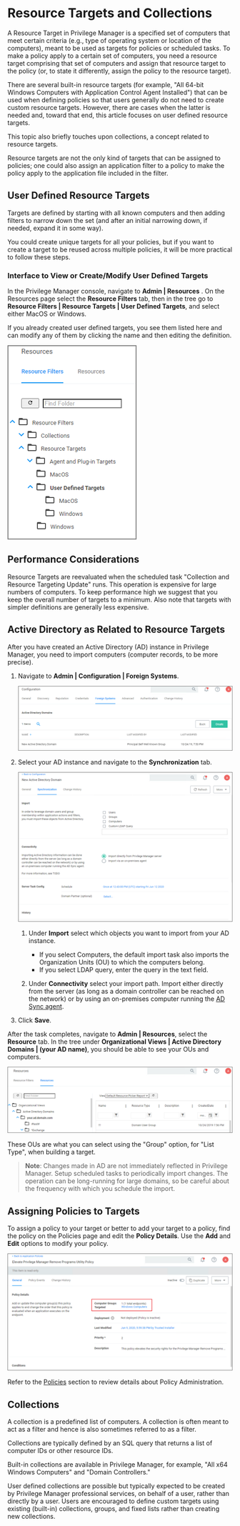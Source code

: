 [title]: # (Resource Targets and Collections)
[tags]: # (filter)
[priority]: # (10)
# Resource Targets and Collections

A Resource Target in Privilege Manager is a specified set of computers that meet certain criteria (e.g., type of operating system or location of the computers), meant to be used as targets for policies or scheduled tasks. To make a policy apply to a certain set of computers, you need a resource target comprising that set of computers and assign that resource target to the policy (or, to state it differently, assign the policy to the resource target).

There are several built-in resource targets (for example, "All 64-bit Windows Computers with Application Control Agent Installed") that can be used when defining policies so that users generally do not need to create custom resource targets. However, there are cases when the latter is needed and, toward that end, this article focuses on user defined resource targets.

This topic also briefly touches upon collections, a concept related to resource targets.

Resource targets are not the only kind of targets that can be assigned to policies; one could also assign an application filter to a policy to make the policy apply to the application file included in the filter.

## User Defined Resource Targets

Targets are defined by starting with all known computers and then adding filters to narrow down the set (and after an initial narrowing down, if needed, expand it in some way).

You could create unique targets for all your policies, but if you want to create a target to be reused across multiple policies, it will be more practical to follow these steps.

### Interface to View or Create/Modify User Defined Targets

In the Privilege Manager console, navigate to __Admin | Resources__ .  On the Resources page select the __Resource Filters__ tab, then in the tree go to __Resource Filters | Resource Targets | User Defined Targets__, and select either MacOS or Windows.

If you already created user defined targets, you see them listed here and can modify any of them by clicking the name and then editing the definition.

![Resource Filter](images/resources/res_filter.png)
<!-- TODO: This needs to be rewritten, doesn't seem to be an option in new UI anymore. 
To create a new target, click the Add New button on the right, enter a name and description and then click the Create button.

>**Note**:
>A Computer Group, like a Resource Target, is also a specified set of computers; you can think of it as another way to refer to Resource Targets. A computer group can be viewed, created, and modified from the Local Security home page. If you create a computer group in Local Security, you will see it listed in the User Defined Targets node of the Resource Filters tree. <!-- However, in this article we are not referring to the Local Security interface for defining Resource Targets since the focus here is to define targets for policies, which is a feature related to Application Control. 

## Target Definition
After you have clicked the Create button, you will be on the target page (a page that provides an interface for defining the target). On the target page, click Edit and make sure you are on the Filter Rules tab.

Here you will be able to add rules to define the target, using the drop-down fields in the Operation and List Type columns.

![Target Definition accessed via Resources page](images/resources/target_def.png)

### Operation

The idea here is that you are starting with all computers and applying filters to get the desired set.  There are several operations that can be applied:

* __Only Keep Computers in__:  This is an intersect operation. Only computers in both the current working set and the given list/collection will be kept.
* __Include Computers in__:  This is an add operation. The computers in the given list/collection will be added to the current working set.
* __Exclude Computers in__:  This is a subtract operation. Any computers in the excluded list/collection will be removed from the current working set.

### List Type

* __Collection__: A collection (in the context being discussed here) is a predefined list of computers.  (A collection is often meant to act as a filter and hence is also sometimes referred to as a filter.) See the Collections section for more information.
* __Computer List__:  This is a fixed list specified for the target being defined. (See the screenshot at the end of this section.)
* __Group__:  This is most often used to select a group of computers like an Active Directory Organizational Unit.

![List](images/resources/list.png)

You can select "View Parameters" to enter search text to help find a computer.

![Filter showing selected items](images/resources/ou-list.png) -->

## Performance Considerations

Resource Targets are reevaluated when the scheduled task "Collection and Resource Targeting Update" runs.  This operation is expensive for large numbers of computers.  To keep performance high we suggest that you keep the overall number of targets to a minimum.  Also note that targets with simpler definitions are generally less expensive.

## Active Directory as Related to Resource Targets

After you have created an Active Directory (AD) instance in Privilege Manager, you need to import computers (computer records, to be more precise).

1. Navigate to __Admin | Configuration | Foreign Systems__.

   ![fs](images/resources/fs-1.png "Select AD from list of Foreign Systems")
1. Select your AD instance and navigate to the __Synchronization__ tab.

   ![ad](images/resources/ad.png "Synchronize tab for AD services")

   1. Under __Import__ select which objects you want to import from your AD instance.

      * If you select Computers, the default import task also imports the Organization Units (OU) to which the computers belong. <!-- TODO: Default Import Directory will import only organization structure and security-related information like users. (how does this work here now?) -->
      * If you select LDAP query, enter the query in the text field.
   1. Under __Connectivity__ select your import path. Import either directly from the server (as long as a domain controller can be reached on the network) or by using an on-premises computer running the [AD Sync agent](../../install/agents/agent-inst-win-dsa.md).
1. Click __Save__.

After the task completes, navigate to __Admin | Resources__, select the __Resource__ tab. In the tree under __Organizational Views | Active Directory Domains | (your AD name)__, you should be able to see your OUs and computers.

![Resources Tab](images/resources/resources_tab.png "Resource Tab Organizational View tree")

These OUs are what you can select using the "Group" option, for "List Type", when building a target.

>**Note**:
>Changes made in AD are not immediately reflected in Privilege Manager. Setup scheduled tasks to periodically import changes. The operation can be long-running for large domains, so be careful about the frequency with which you schedule the import.

## Assigning Policies to Targets

To assign a policy to your target or better to add your target to a policy, find the  policy on the Policies page and edit the __Policy Details__.  Use the __Add__ and __Edit__ options to modify your policy.

![Assigning Policies to Targets](images/resources/assign.png "Add targets to the policy")

Refer to the [Policies](../../computer-groups/app-control/policies/index.md) section to review details about Policy Administration.

## Collections

A collection is a predefined list of computers. A collection is often meant to act as a filter and hence is also sometimes referred to as a filter.

Collections are typically defined by an SQL query that returns a list of computer IDs or other resource IDs.

Built-in collections are available in Privilege Manager, for example, "All x64 Windows Computers" and "Domain Controllers."

User defined collections are possible but typically expected to be created by Privilege Manager professional services, on behalf of a user, rather than directly by a user. Users are encouraged to define custom targets using existing (built-in) collections, groups, and fixed lists rather than creating new collections.
